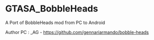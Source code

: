 # GTASA_BobbleHeads
A Port of BobbleHeads mod from PC to Android

Author PC : _AG - https://github.com/gennariarmando/bobble-heads
